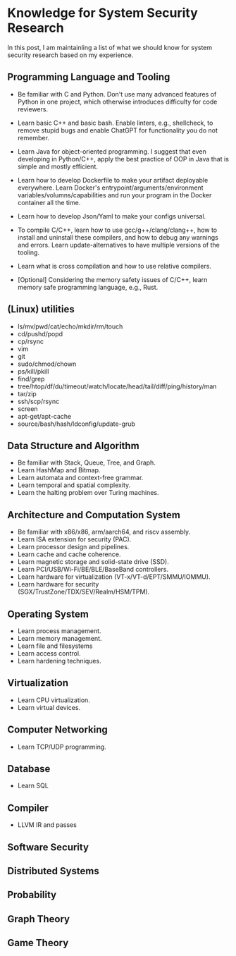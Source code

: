 # Knowledge for System Security Research

In this post, I am maintainling a list of what we should know for system
security research based on my experience.

## Programming Language and Tooling

+ Be familiar with C and Python. Don't use many advanced features of Python in
one project, which otherwise introduces difficulty for code reviewers.

+ Learn basic C++ and basic bash. Enable linters, e.g., shellcheck, to remove
stupid bugs and enable ChatGPT for functionality you do not remember.

+ Learn Java for object-oriented programming. I suggest that even developing in
Python/C++, apply the best practice of OOP in Java that is simple and mostly
efficient.

+ Learn how to develop Dockerfile to make your artifact deployable everywhere.
Learn Docker's entrypoint/arguments/environment variables/volumns/capabilities
and run your program in the Docker container all the time.

+ Learn how to develop Json/Yaml to make your configs universal.

+ To compile C/C++, learn how to use gcc/g++/clang/clang++, how to install and
uninstall these compilers, and how to debug any warnings and errors. Learn
update-alternatives to have multiple versions of the tooling.

+ Learn what is cross compilation and how to use relative compilers.

+ [Optional] Considering the memory safety issues of C/C++, learn memory safe
programming language, e.g., Rust.

## (Linux) utilities

+ ls/mv/pwd/cat/echo/mkdir/rm/touch
+ cd/pushd/popd
+ cp/rsync
+ vim
+ git
+ sudo/chmod/chown
+ ps/kill/pkill
+ find/grep
+ tree/htop/df/du/timeout/watch/locate/head/tail/diff/ping/history/man
+ tar/zip
+ ssh/scp/rsync
+ screen
+ apt-get/apt-cache
+ source/bash/hash/ldconfig/update-grub

## Data Structure and Algorithm

+ Be familiar with Stack, Queue, Tree, and Graph.
+ Learn HashMap and Bitmap.
+ Learn automata and context-free grammar.
+ Learn temporal and spatial complexity.
+ Learn the halting problem over Turing machines.

## Architecture and Computation System

+ Be familiar with x86/x86, arm/aarch64, and riscv assembly.
+ Learn ISA extension for security (PAC).
+ Learn processor design and pipelines.
+ Learn cache and cache coherence.
+ Learn magnetic storage and solid-state drive (SSD).
+ Learn PCI/USB/Wi-Fi/BE/BLE/BaseBand controllers.
+ Learn hardware for virtualization (VT-x/VT-d/EPT/SMMU/IOMMU).
+ Learn hardware for security (SGX/TrustZone/TDX/SEV/Realm/HSM/TPM).

## Operating System

+ Learn process management.
+ Learn memory management.
+ Learn file and filesystems
+ Learn access control.
+ Learn hardening techniques.

## Virtualization

+ Learn CPU virtualization.
+ Learn virtual devices.

## Computer Networking

+ Learn TCP/UDP programming.

## Database

+ Learn SQL

## Compiler

+ LLVM IR and passes

## Software Security
## Distributed Systems
## Probability
## Graph Theory
## Game Theory